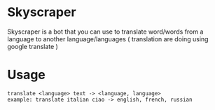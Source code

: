 # Skyscraper

Skyscraper is a bot that you can use to translate word/words from a language to another language/languages
    ( translation are doing using google translate )

# Usage

    translate <language> text -> <language, language>
    example: translate italian ciao -> english, french, russian
